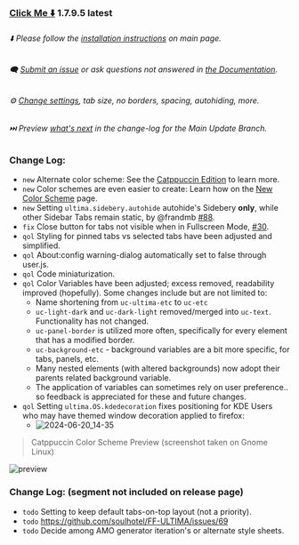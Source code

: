 ### [Click Me ⬇️](https://github.com/soulhotel/FF-ULTIMA/releases/download/1.7.9.5/ffultima1.7.9.5.zip) 1.7.9.5 latest

###### ⬇️ Please follow the [installation instructions](https://github.com/soulhotel/FF-ULTIMA#installation) on main page.

###### 🗨️ [Submit an issue](https://github.com/soulhotel/FF-ULTIMA/issues/new/choose) or ask questions not answered in [the Documentation](https://github.com/soulhotel/FF-ULTIMA/tree/main/doc).

###### ⚙️ [Change settings](https://github.com/soulhotel/FF-ULTIMA/blob/main/doc/Modification.md), tab size, no borders, spacing, autohiding, more.

###### ⏭️ Preview [*what's next*](https://github.com/soulhotel/FF-ULTIMA/blob/main.update.branch/doc/change-log.md) in the change-log for the Main Update Branch.


### Change Log:
- `new` Alternate color scheme: See the [Catppuccin Edition](https://github.com/soulhotel/FF-ULTIMA/tree/main.update.branch/theme/color-schemes/catppuccin) to learn more.
- `new` Color schemes are even easier to create: Learn how on the [New Color Scheme](https://github.com/soulhotel/FF-ULTIMA/blob/main.update.branch/doc/New-Color-scheme.md) page.
- `new` Setting `ultima.sidebery.autohide` autohide's Sidebery **only**, while other Sidebar Tabs remain static, by @frandmb [#88](https://github.com/soulhotel/FF-ULTIMA/pull/88).
- `fix` Close button for tabs not visible when in Fullscreen Mode, [#30](https://github.com/soulhotel/FF-ULTIMA/issues/30).
- `qol` Styling for pinned tabs vs selected tabs have been adjusted and simplified.
- `qol` About:config warning-dialog automatically set to false through user.js.
- `qol` Code miniaturization.
- `qol` Color Variables have been adjusted; excess removed, readability improved (hopefully). Some changes include but are not limited to:
  - Name shortening from `uc-ultima-etc` to `uc-etc`
  - `uc-light-dark` and `uc-dark-light` removed/merged into `uc-text`. Functionality has not changed.
  - `uc-panel-border` is utilized more often, specifically for every element that has a modified border.
  - `uc-background-etc` - background variables are a bit more specific, for tabs, panels, etc.
  - Many nested elements (with altered backgrounds) now adopt their parents related background variable.
  - The application of variables can sometimes rely on user preference.. so feedback is appreciated for these and future changes.
- `qol` Setting `ultima.OS.kdedecoration` fixes positioning for KDE Users who may have themed window decoration applied to firefox:
  - ![2024-06-20_14-35](https://github.com/soulhotel/FF-ULTIMA/assets/155501797/168821f4-75b3-4f36-9264-250cf72653fc)

> Catppuccin Color Scheme Preview (screenshot taken on Gnome Linux)

![preview](https://github.com/soulhotel/FF-ULTIMA/assets/155501797/5695ac7e-2e65-4256-b430-176271851e95)

### Change Log: (segment not included on release page)
- `todo` Setting to keep default tabs-on-top layout (not a priority).
- `todo` https://github.com/soulhotel/FF-ULTIMA/issues/69
- `todo` Decide among AMO generator iteration's or alternate style sheets.


